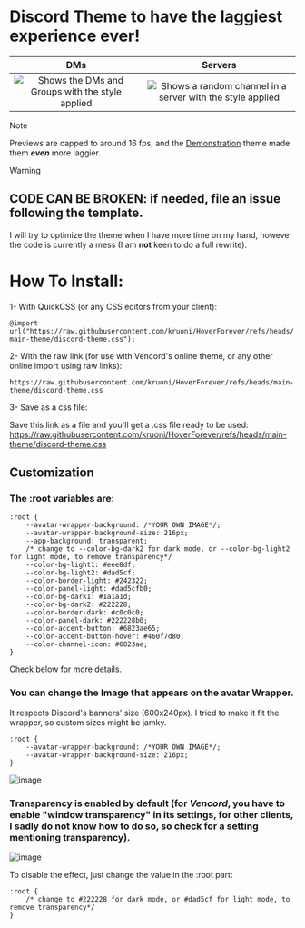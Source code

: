 # Discord Theme to have the laggiest experience ever!

DMs           |  Servers
:-------------------------:|:-------------------------:
![Shows the DMs and Groups with the style applied](https://github.com/user-attachments/assets/84cbb1c5-212a-4c0e-9e48-52ca3e00b59d) |  ![Shows a random channel in a server with the style applied](https://github.com/user-attachments/assets/d6c44499-1665-470a-8c6c-3a66e3b84a41)


> [!NOTE]
> Previews are capped to around 16 fps, and the [Demonstration](https://github.com/MiniDiscordThemes/Demonstration) theme made them ***even*** more laggier.

> [!WARNING]
> ## CODE CAN BE BROKEN: if needed, file an issue following the template.
> I will try to optimize the theme when I have more time on my hand, however the code is currently a mess (I am **not** keen to do a full rewrite).

# How To Install:

1- With QuickCSS (or any CSS editors from your client):

`@import url("https://raw.githubusercontent.com/kruoni/HoverForever/refs/heads/main-theme/discord-theme.css");`

2- With the raw link (for use with Vencord's online theme, or any other online import using raw links):

`https://raw.githubusercontent.com/kruoni/HoverForever/refs/heads/main-theme/discord-theme.css`

3- Save as a css file:

Save this link as a file and you'll get a .css file ready to be used: https://raw.githubusercontent.com/kruoni/HoverForever/refs/heads/main-theme/discord-theme.css

## Customization

### The :root variables are: 
```
:root {
    --avatar-wrapper-background: /*YOUR OWN IMAGE*/;
    --avatar-wrapper-background-size: 216px;
    --app-background: transparent;
    /* change to --color-bg-dark2 for dark mode, or --color-bg-light2 for light mode, to remove transparency*/
    --color-bg-light1: #eee8df;
    --color-bg-light2: #dad5cf;
    --color-border-light: #242322;
    --color-panel-light: #dad5cfb0;
    --color-bg-dark1: #1a1a1d;
    --color-bg-dark2: #222228;
    --color-border-dark: #c0c0c0;
    --color-panel-dark: #222228b0;
    --color-accent-button: #6823ae65;
    --color-accent-button-hover: #460f7d80;
    --color-channel-icon: #6823ae;
}
```
Check below for more details. 

### You can change the Image that appears on the avatar Wrapper.
It respects Discord's banners' size (600x240px). I tried to make it fit the wrapper, so custom sizes might be jamky.
```
:root {
    --avatar-wrapper-background: /*YOUR OWN IMAGE*/;
    --avatar-wrapper-background-size: 216px;
}
```
![image](https://github.com/user-attachments/assets/f6e56e8f-7686-4375-91f4-313c20ac17b7)


### Transparency is enabled by default (for *Vencord*, you have to enable "window transparency" in its settings, for other clients, I sadly do not know how to do so, so check for a setting mentioning transparency).

![image](https://github.com/user-attachments/assets/bd6063c2-91cc-49d4-bd24-755ed3c8fe9f)

To disable the effect, just change the value in the :root part:
```
:root {
    /* change to #222228 for dark mode, or #dad5cf for light mode, to remove transparency*/
}
```
